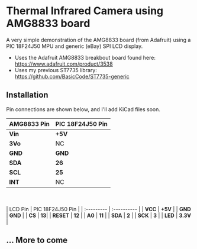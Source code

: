 # Thermal Infrared Camera using AMG8833 board

A very simple demonstration of the AMG8833 board (from Adafruit) using a PIC 18F24J50 MPU and generic (eBay) SPI LCD display.<br>

* Uses the Adafruit AMG8833 breakbout board found here: https://www.adafruit.com/product/3538
* Uses my previous ST7735 library: https://github.com/BasicCode/ST7735-generic

## Installation
Pin connections are shown below, and I'll add KiCad files soon.

| AMG8833 Pin | PIC 18F24J50 Pin |
| :--------- | :---------- |
| **Vin** | **+5V** |
| **3Vo** | NC |
| **GND** | **GND** |
| **SDA** | **26** |
| **SCL** | **25** |
| **INT** | NC |
<br><br>
| LCD Pin | PIC 18F24J50 Pin |
| :--------- | :---------- |
| **VCC** | **+5V** |
| **GND** | **GND** |
| **CS** | **13**|
| **RESET** | **12** |
| **A0** | **11** |
| **SDA** | **2** |
| **SCK** | **3** |
| **LED** | **3.3V** |

## ... More to come
